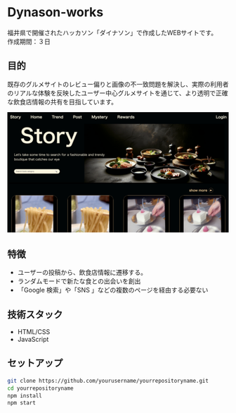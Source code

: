 # Dynason-works
福井県で開催されたハッカソン「ダイナソン」で作成したWEBサイトです。　　作成期間：３日

## 目的
既存のグルメサイトのレビュー偏りと画像の不一致問題を解決し、実際の利用者のリアルな体験を反映したユーザー中心グルメサイトを通じて、より透明で正確な飲食店情報の共有を目指しています。

![プロジェクトイメージ](img/sample_page.png)

## 特徴

- ユーザーの投稿から、飲食店情報に遷移する。
- ランダムモードで新たな食との出会いを創出
- 「Google 検索」や「SNS 」などの複数のページを経由する必要ない

## 技術スタック

- HTML/CSS
- JavaScript


## セットアップ

```bash
git clone https://github.com/yourusername/yourrepositoryname.git
cd yourrepositoryname
npm install
npm start
